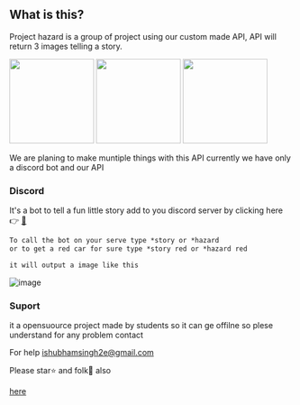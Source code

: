 ## What is this?
Project hazard is a group of project using our custom made API, API will return 3 images telling a story.

<p float="left">
  <img src="https://raw.githubusercontent.com/ishubhamsingh2e/project-hazard/main/data/card/60.jpg" width="150" />
  <img src="https://raw.githubusercontent.com/ishubhamsingh2e/project-hazard/main/data/card/65.jpg" width="150" /> 
  <img src="https://raw.githubusercontent.com/ishubhamsingh2e/project-hazard/main/data/card/225.jpg" width="150" />
</p>

We are planing to make muntiple things with this API currently we have only a discord bot and our API

### Discord

It's a bot to tell a fun little story add to you discord server by clicking here 👉 [🔘](https://discord.com/api/oauth2/authorize?client_id=969899538141835274&permissions=515466718272&scope=bot)

```markdown
To call the bot on your serve type *story or *hazard
or to get a red car for sure type *story red or *hazard red

it will output a image like this
```
![image](https://user-images.githubusercontent.com/43581470/166107060-bc23378a-186f-400a-8109-62b459b343f7.png)

### Suport
it a opensuource project made by students so it can ge offilne  so plese understand for any problem contact

For help [ishubhamsingh2e@gmail.com](ishubhamsingh2e@gmail.com)

Please star⭐ and folk🍴 also

[here](./test.md)